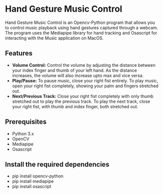 # Hand Gesture Music Control

Hand Gesture Music Control is an Opencv-Python program that allows you to control music playback using hand gestures captured through a webcam. The program uses the Mediapipe library for hand tracking and Osascript for interacting with the Music application on MacOS.

## Features

- **Volume Control:** Control the volume by adjusting the distance between your index finger and thumb of your left hand. As the distance increases, the volume will also increase upto max and vice versa. 
- **Play/Pause:** To pause music, close your right fist entirely. To play music, open your right fist completely, showing your palm and fingers stretched out.
- **Next/Previous Track:** Close your right fist completely with only thumb stretched out to play the previous track. To play the next track, close your right fist, with thumb and index finger, both stretched out.
  
## Prerequisites

- Python 3.x
- OpenCV
- Mediapipe
- Osascript

## Install the required dependencies

- pip install opencv-python
- pip install mediapipe
- pip install osascript
